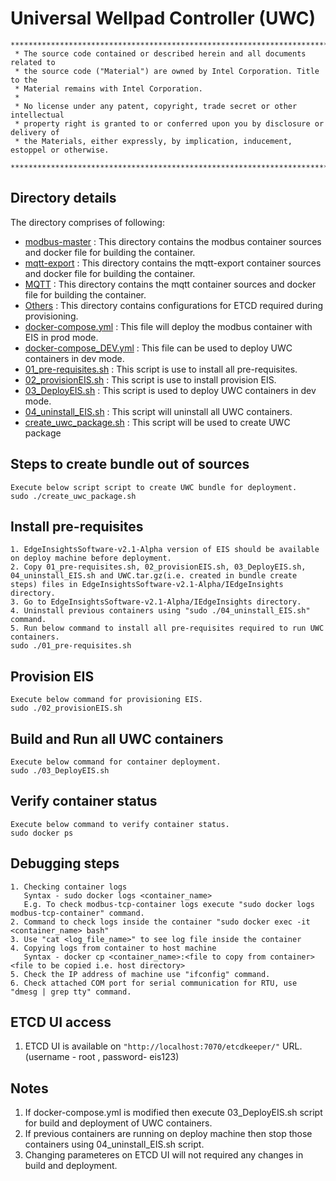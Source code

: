 # Universal Wellpad Controller (UWC)

```
********************************************************************************************************************
 * The source code contained or described herein and all documents related to
 * the source code ("Material") are owned by Intel Corporation. Title to the
 * Material remains with Intel Corporation.
 *
 * No license under any patent, copyright, trade secret or other intellectual
 * property right is granted to or conferred upon you by disclosure or delivery of
 * the Materials, either expressly, by implication, inducement, estoppel or otherwise.
 **********************************************************************************************************************
```
## Directory details
The directory comprises of following:
* <a href="https://github.impcloud.net/uwc/UWC-Core/tree/master/modbus-master">modbus-master</a> :
  This directory contains the modbus container sources and docker file for building the container. 
* <a href="https://github.impcloud.net/uwc/UWC-Core/tree/master/mqtt-export">mqtt-export</a> :
  This directory contains the mqtt-export container sources and docker file for building the container. 
* <a href="https://github.impcloud.net/uwc/UWC-Core/tree/master/MQTT">MQTT</a> :
  This directory contains the mqtt container sources and docker file for building the container.
* <a href="https://github.impcloud.net/uwc/UWC-Core/tree/master/Others">Others</a> :
  This directory contains configurations for ETCD required during provisioning. 
* <a href="https://github.impcloud.net/uwc/UWC-Core/blob/master/docker-compose.yml">docker-compose.yml</a> :
  This file will deploy the modbus container with EIS in prod mode.
* <a href="https://github.impcloud.net/uwc/UWC-Core/tree/master/docker-compose_DEV.yml">docker-compose_DEV.yml</a> :
  This file can be used to deploy UWC containers in dev mode.
* <a href="https://github.impcloud.net/uwc/UWC-Core/tree/master/01_pre-requisites.sh">01_pre-requisites.sh</a> :
  This script is use to install all pre-requisites.
* <a href="https://github.impcloud.net/uwc/UWC-Core/tree/master/02_provisionEIS.sh">02_provisionEIS.sh</a>  :
  This script is use to install provision EIS.
* <a href="https://github.impcloud.net/uwc/UWC-Core/tree/master/03_DeployEIS.sh">03_DeployEIS.sh</a> :
  This script is used to deploy UWC containers in dev mode.
* <a href="https://github.impcloud.net/uwc/UWC-Core/tree/master/04_uninstall_EIS.sh">04_uninstall_EIS.sh</a> :
  This script will uninstall all UWC containers.
* <a href="https://github.impcloud.net/uwc/UWC-Core/tree/master/create_uwc_package.sh">create_uwc_package.sh</a> :
  This script will be used to create UWC package

## Steps to create bundle out of sources
```
Execute below script script to create UWC bundle for deployment.
sudo ./create_uwc_package.sh
```

## Install pre-requisites
```
1. EdgeInsightsSoftware-v2.1-Alpha version of EIS should be available on deploy machine before deployment. 
2. Copy 01_pre-requisites.sh, 02_provisionEIS.sh, 03_DeployEIS.sh, 04_uninstall_EIS.sh and UWC.tar.gz(i.e. created in bundle create steps) files in EdgeInsightsSoftware-v2.1-Alpha/IEdgeInsights directory.
3. Go to EdgeInsightsSoftware-v2.1-Alpha/IEdgeInsights directory.
4. Uninstall previous containers using "sudo ./04_uninstall_EIS.sh" command.
5. Run below command to install all pre-requisites required to run UWC containers.
sudo ./01_pre-requisites.sh
```

## Provision EIS
```
Execute below command for provisioning EIS.
sudo ./02_provisionEIS.sh
```

## Build and Run all UWC containers
```
Execute below command for container deployment.
sudo ./03_DeployEIS.sh
```

## Verify container status
```
Execute below command to verify container status.
sudo docker ps
```

## Debugging steps
```
1. Checking container logs 
   Syntax - sudo docker logs <container_name>
   E.g. To check modbus-tcp-container logs execute "sudo docker logs modbus-tcp-container" command.
2. Command to check logs inside the container "sudo docker exec -it <container_name> bash"
3. Use "cat <log_file_name>" to see log file inside the container
4. Copying logs from container to host machine
   Syntax - docker cp <container_name>:<file to copy from container> <file to be copied i.e. host directory>
5. Check the IP address of machine use "ifconfig" command.
6. Check attached COM port for serial communication for RTU, use "dmesg | grep tty" command.
```

## ETCD UI access
1. ETCD UI is available on `"http://localhost:7070/etcdkeeper/"` URL. (username - root , password- eis123)

## Notes
1. If docker-compose.yml is modified then execute 03_DeployEIS.sh script for build and deployment of UWC containers.
2. If previous containers are running on deploy machine then stop those containers using 04_uninstall_EIS.sh script.
3. Changing parameteres on ETCD UI will not required any changes in build and deployment.

